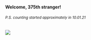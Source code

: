 #### Welcome, 375th stranger!

###### <sup>P.S. counting started approximately in 10.01.21</sup>

<img src="https://kraftwerk28.pp.ua/vcnt.png"></img>
